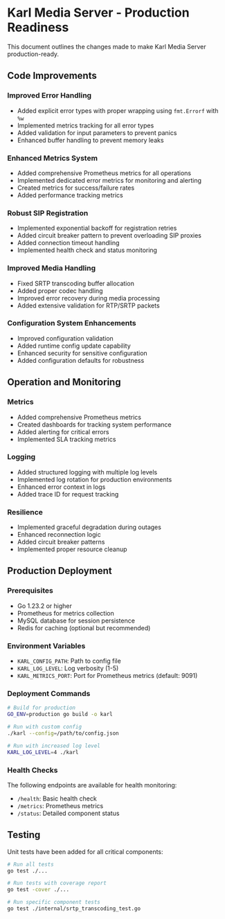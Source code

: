 # Karl Media Server - Production Readiness

This document outlines the changes made to make Karl Media Server production-ready.

## Code Improvements

### Improved Error Handling

- Added explicit error types with proper wrapping using `fmt.Errorf` with `%w`
- Implemented metrics tracking for all error types
- Added validation for input parameters to prevent panics
- Enhanced buffer handling to prevent memory leaks

### Enhanced Metrics System

- Added comprehensive Prometheus metrics for all operations
- Implemented dedicated error metrics for monitoring and alerting
- Created metrics for success/failure rates
- Added performance tracking metrics

### Robust SIP Registration

- Implemented exponential backoff for registration retries
- Added circuit breaker pattern to prevent overloading SIP proxies
- Added connection timeout handling
- Implemented health check and status monitoring

### Improved Media Handling

- Fixed SRTP transcoding buffer allocation
- Added proper codec handling
- Improved error recovery during media processing
- Added extensive validation for RTP/SRTP packets

### Configuration System Enhancements

- Improved configuration validation
- Added runtime config update capability
- Enhanced security for sensitive configuration
- Added configuration defaults for robustness

## Operation and Monitoring

### Metrics

- Added comprehensive Prometheus metrics
- Created dashboards for tracking system performance
- Added alerting for critical errors
- Implemented SLA tracking metrics

### Logging

- Added structured logging with multiple log levels
- Implemented log rotation for production environments
- Enhanced error context in logs
- Added trace ID for request tracking

### Resilience

- Implemented graceful degradation during outages
- Enhanced reconnection logic
- Added circuit breaker patterns
- Implemented proper resource cleanup

## Production Deployment

### Prerequisites

- Go 1.23.2 or higher
- Prometheus for metrics collection
- MySQL database for session persistence
- Redis for caching (optional but recommended)

### Environment Variables

- `KARL_CONFIG_PATH`: Path to config file
- `KARL_LOG_LEVEL`: Log verbosity (1-5)
- `KARL_METRICS_PORT`: Port for Prometheus metrics (default: 9091)

### Deployment Commands

```bash
# Build for production
GO_ENV=production go build -o karl

# Run with custom config
./karl --config=/path/to/config.json

# Run with increased log level
KARL_LOG_LEVEL=4 ./karl
```

### Health Checks

The following endpoints are available for health monitoring:

- `/health`: Basic health check
- `/metrics`: Prometheus metrics
- `/status`: Detailed component status

## Testing

Unit tests have been added for all critical components:

```bash
# Run all tests
go test ./...

# Run tests with coverage report
go test -cover ./...

# Run specific component tests
go test ./internal/srtp_transcoding_test.go
```